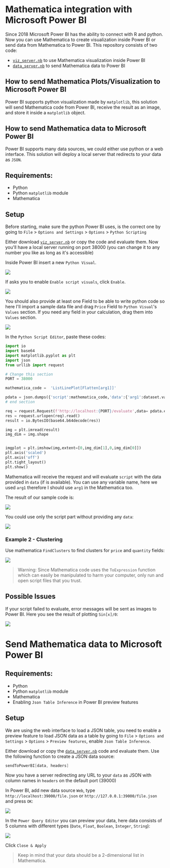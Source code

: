 # Mathematica integration with Microsoft Power BI
Since 2018 Microsoft Power BI has the ability to connect with R and python. Now you can use Mathematica to create visualization inside Power BI or send data from Mathematica to Power BI. This repository consists of two code:
- [`viz_server.nb`](https://github.com/beny74483/Power-BI-Mathemaica-integeration/blob/main/viz_server.nb) to use Mathematica visualization inside Power BI
- [`data_server.nb`](https://github.com/beny74483/Power-BI-Mathemaica-integeration/blob/main/data_server.nb) to send Mathematica data to Power BI


## How to send Mathematica Plots/Visualization to Microsoft Power BI
Power BI supports python visualization made by `matplotlib`, this solution will send Mathematica code from Power BI, receive the result as an image, and store it inside a `matplotlib` object.

## How to send Mathematica data to Microsoft Power BI
Power BI supports many data sources, we could either use python or a web interface. This solution will deploy a local server that redirects to your data as `JSON`.

## Requirements:
- Python
- Python `matplotlib` module
- Mathematica

## Setup
Before starting, make sure the python Power BI uses, is the correct one by going to `File` > `Options and Settings` > `Options` > `Python Scripting`

Either download [`viz_server.nb`](https://github.com/beny74483/Power-BI-Mathemaica-integeration/blob/main/viz_server.nb) or copy the code and evaluate them. Now you'll have a local server running on port 38000 (you can change it to any number you like as long as it's accessible)

Inside Power BI insert a new `Python Visual`.

![](https://i.imgur.com/k688zFk.png)

If asks you to enable `Enable script visuals`, click `Enable`.

![](https://i.imgur.com/8pDQpKU.png)

You should also provide at least one Field to be able to write python code so here I'll import a sample data file and drag `Price` Field to `Python Visual`'s `Values` section. If you need any field in your calculation, drag them into `Values` section.

![](https://i.imgur.com/L6YbMd7.png)

In the `Python Script Editor`, paste these codes:
```python
import io
import base64
import matplotlib.pyplot as plt
import json
from urllib import request

# Change this section
PORT = 38000

mathematica_code =  'ListLinePlot[Flatten[arg1]]'

pdata = json.dumps({'script':mathematica_code,'data':{'arg1':dataset.values.tolist()}})
# end section

req = request.Request(f'http://localhost:{PORT}/evaluate',data= pdata.encode('utf-8'),method='POST')
res = request.urlopen(req).read()
result = io.BytesIO(base64.b64decode(res))

img = plt.imread(result)
img_dim = img.shape


imgplot = plt.imshow(img,extent=[0,img_dim[1],0,img_dim[0]])
plt.axis('scaled')
plt.axis('off')
plt.tight_layout()
plt.show()
```
Mathematica will receive the request and will evaluate `script` with the data provided in `data` (if is available). You can use any variable name, here we used `arg1` therefore I should use `arg1` in the Mathematica too.

The result of our sample code is:

![](https://i.imgur.com/tsCI7er.png)

You could use only the script part without providing any `data`:

![](https://i.imgur.com/0K8Zh1H.png)

### Example 2 - Clustering
Use mathematica `FindClusters` to find clusters for `price` and `quantity` fields:

![](https://i.imgur.com/IEdd2hq.png)

> Warning: Since Mathematica code uses the `ToExpression` function which can easily be manipulated to harm your computer, only run and open script files that you trust.


## Possible Issues
If your script failed to evaluate, error messages will be sent as images to Power BI. Here you see the result of plotting `Sin[x]/0`:

![](https://i.imgur.com/FUy1Wxa.png)


# Send Mathematica data to Microsoft Power BI


## Requirements:
- Python
- Python `matplotlib` module
- Mathematica
- Enabling `Json Table Inference` in Power BI preview features

## Setup
We are using the web interface to load a JSON table, you need to enable a preview feature to load JSON data as a table by going to `File` > `Options and Settings` > `Options` > `Preview features`, enable `Json Table Inference`.

Either download or copy the [`data_server.nb`](https://github.com/beny74483/Power-BI-Mathemaica-integeration/blob/main/data_server.nb) code and evaluate them. Use the following function to create a JSON data source:
```mathematica
sendToPowerBI[data, headers]
```
Now you have a server redirecting any URL to your `data` as JSON with column names in `headers` on the default port (39000)

In Power BI, add new data source `Web`, type `http://localhost:39000/file.json` or `http://127.0.0.1:39000/file.json` and press `OK`:

![](https://i.imgur.com/vFGIAfI.png)

In the `Power Query Editor` you can preview your data, here data consists of 5 columns with different types (`Date`, `Float`, `Boolean`, `Integer`, `String`):

![](https://i.imgur.com/3RlyOb2.png)

Click `Close & Apply`

> Keep in mind that your data should be a 2-dimensional list in Mathematica.
